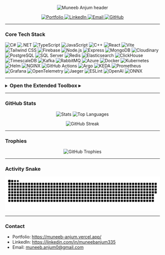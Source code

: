 <!-- README.md -->

<!-- ====== PASTEL HEADER (static SVG) ====== -->
<p align="center">
  <img
    src="https://capsule-render.vercel.app/api?type=soft&height=150&color=F3F4F6&text=Muneeb%20Anjum&fontSize=52&fontColor=374151&fontAlign=50&animation=fadeIn&desc=Distributed%20Web%20Systems%20Architect&descAlign=50&descAlignY=75&descSize=20"
    alt="Muneeb Anjum header"
  />
</p>

<!-- ====== NAVBAR (white theme badges) ====== -->
<p align="center">
  <a href="https://muneeb-anjum.vercel.app/">
    <img alt="Portfolio"
         src="https://img.shields.io/badge/Portfolio-ffffff?style=for-the-badge&logo=vercel&logoColor=000000&labelColor=ffffff&color=ffffff">
  </a>
  <a href="https://linkedin.com/in/muneebanjum335">
    <img alt="LinkedIn"
         src="https://img.shields.io/badge/LinkedIn-ffffff?style=for-the-badge&logo=linkedin&logoColor=0A66C2&labelColor=ffffff&color=ffffff">
  </a>
  <a href="mailto:muneeb.anjum0@gmail.com">
    <img alt="Email"
         src="https://img.shields.io/badge/Email-ffffff?style=for-the-badge&logo=gmail&logoColor=EA4335&labelColor=ffffff&color=ffffff">
  </a>
  <a href="https://github.com/muneeb-anjum0">
    <img alt="GitHub"
         src="https://img.shields.io/badge/GitHub-ffffff?style=for-the-badge&logo=github&logoColor=000000&labelColor=ffffff&color=ffffff">
  </a>
</p>

---

<h3>Core Tech Stack</h3>

<p align="left">
  <!-- Languages -->
  <img title="C#" alt="C#" width="48" src="https://cdn.jsdelivr.net/gh/devicons/devicon/icons/csharp/csharp-original.svg"/>
  <img title=".NET" alt=".NET" width="48" src="https://cdn.jsdelivr.net/gh/devicons/devicon/icons/dotnetcore/dotnetcore-original.svg"/>
  <img title="TypeScript" alt="TypeScript" width="48" src="https://cdn.jsdelivr.net/gh/devicons/devicon/icons/typescript/typescript-original.svg"/>
  <img title="JavaScript" alt="JavaScript" width="48" src="https://cdn.jsdelivr.net/gh/devicons/devicon/icons/javascript/javascript-original.svg"/>
  <img title="C++" alt="C++" width="48" src="https://cdn.jsdelivr.net/gh/devicons/devicon/icons/cplusplus/cplusplus-original.svg"/>

  <!-- Frontend -->
  <img title="React" alt="React" width="48" src="https://cdn.jsdelivr.net/gh/devicons/devicon/icons/react/react-original.svg"/>
  <img title="Vite" alt="Vite" width="48" src="https://cdn.jsdelivr.net/gh/devicons/devicon/icons/vitejs/vitejs-original.svg"/>
  <img title="Tailwind CSS" alt="Tailwind CSS" width="48" src="https://cdn.jsdelivr.net/gh/devicons/devicon/icons/tailwindcss/tailwindcss-plain.svg"/>
  <img title="Firebase" alt="Firebase" width="48" src="https://cdn.jsdelivr.net/gh/devicons/devicon/icons/firebase/firebase-plain.svg"/>

  <!-- Node.js backend -->
  <img title="Node.js" alt="Node.js" width="48" src="https://cdn.jsdelivr.net/gh/devicons/devicon/icons/nodejs/nodejs-original.svg"/>
  <img title="Express" alt="Express" width="48" src="https://cdn.jsdelivr.net/gh/devicons/devicon/icons/express/express-original.svg"/>
  <img title="MongoDB" alt="MongoDB" width="48" src="https://cdn.jsdelivr.net/gh/devicons/devicon/icons/mongodb/mongodb-original.svg"/>
  <img title="Cloudinary" alt="Cloudinary" width="48" src="https://cdn.simpleicons.org/cloudinary"/>

  <!-- Databases -->
  <img title="PostgreSQL" alt="PostgreSQL" width="48" src="https://cdn.jsdelivr.net/gh/devicons/devicon/icons/postgresql/postgresql-original.svg"/>
  <img title="SQL Server" alt="SQL Server" width="48" src="https://cdn.jsdelivr.net/gh/devicons/devicon/icons/microsoftsqlserver/microsoftsqlserver-plain.svg"/>
  <img title="Redis" alt="Redis" width="48" src="https://cdn.jsdelivr.net/gh/devicons/devicon/icons/redis/redis-original.svg"/>
  <img title="Elasticsearch" alt="Elasticsearch" width="48" src="https://cdn.jsdelivr.net/gh/devicons/devicon/icons/elasticsearch/elasticsearch-original.svg"/>
  <img title="ClickHouse" alt="ClickHouse" width="48" src="https://cdn.simpleicons.org/clickhouse"/>
  <img title="TimescaleDB" alt="TimescaleDB" width="48" src="https://cdn.simpleicons.org/timescaledb"/>

  <!-- Messaging -->
  <img title="Kafka" alt="Kafka" width="48" src="https://cdn.jsdelivr.net/gh/devicons/devicon/icons/apachekafka/apachekafka-original.svg"/>
  <img title="RabbitMQ" alt="RabbitMQ" width="48" src="https://cdn.jsdelivr.net/gh/devicons/devicon/icons/rabbitmq/rabbitmq-original.svg"/>

  <!-- Cloud and Infra -->
  <img title="Azure" alt="Azure" width="48" src="https://cdn.jsdelivr.net/gh/devicons/devicon/icons/azure/azure-original.svg"/>
  <img title="Docker" alt="Docker" width="48" src="https://cdn.jsdelivr.net/gh/devicons/devicon/icons/docker/docker-original.svg"/>
  <img title="Kubernetes" alt="Kubernetes" width="48" src="https://cdn.jsdelivr.net/gh/devicons/devicon/icons/kubernetes/kubernetes-plain.svg"/>
  <img title="Helm" alt="Helm" width="48" src="https://cdn.jsdelivr.net/gh/devicons/devicon/icons/helm/helm-original.svg"/>
  <img title="NGINX" alt="NGINX" width="48" src="https://cdn.jsdelivr.net/gh/devicons/devicon/icons/nginx/nginx-original.svg"/>
  <img title="GitHub Actions" alt="GitHub Actions" width="48" src="https://cdn.jsdelivr.net/gh/devicons/devicon/icons/githubactions/githubactions-plain.svg"/>
  <img title="Argo" alt="Argo" width="48" src="https://cdn.simpleicons.org/argo"/>
  <img title="KEDA" alt="KEDA" width="48" src="https://cdn.simpleicons.org/keda"/>

  <!-- Observability -->
  <img title="Prometheus" alt="Prometheus" width="48" src="https://cdn.jsdelivr.net/gh/devicons/devicon/icons/prometheus/prometheus-original.svg"/>
  <img title="Grafana" alt="Grafana" width="48" src="https://cdn.jsdelivr.net/gh/devicons/devicon/icons/grafana/grafana-original.svg"/>
  <img title="OpenTelemetry" alt="OpenTelemetry" width="48" src="https://cdn.simpleicons.org/opentelemetry"/>
  <img title="Jaeger" alt="Jaeger" width="48" src="https://cdn.simpleicons.org/jaeger"/>

  <!-- Linting -->
  <img title="ESLint" alt="ESLint" width="48" src="https://cdn.jsdelivr.net/gh/devicons/devicon/icons/eslint/eslint-original.svg"/>

  <!-- AI -->
  <img title="OpenAI" alt="OpenAI" width="48" src="https://cdn.simpleicons.org/openai"/>
  <img title="ONNX" alt="ONNX" width="48" src="https://cdn.simpleicons.org/onnx"/>
</p>

---

<!-- ====== EXTENDED SKILLS ====== -->
<details>
<summary>
  <h3 style="display:inline;">Open the Extended Toolbox ▸</h3>
</summary>

<br/>

<table>
  <tr>
    <td valign="top" width="50%">

**Frontend and UX**
- React, TSX, hooks, Router  
- Zustand, React Query  
- Tailwind, PostCSS, Autoprefixer  
- CSS Modules, tailwind-merge, clsx  
- PWA, IndexedDB caching  
- TinyMCE, Framer Motion, Lenis

**Node and APIs**
- Express, Helmet, CORS, rate limits  
- JWT, cookie parser, bcryptjs  
- Zod validation, Morgan, dotenv  
- REST design, versioning, ETags, conditional requests

    </td>
    <td valign="top" width="50%">

**.NET and Services**
- .NET 8, Minimal APIs, Clean architecture  
- CQRS, vertical slices, MediatR patterns  
- Kestrel tuning, HTTP/2, HTTP/3, WebSockets, reverse proxies  
- gRPC, SignalR, YARP

**Data and Messaging**
- EF Core compiled models, Dapper hot paths  
- Redis caching and Streams  
- Outbox, idempotency keys, partitioning, read replicas  
- Kafka, RabbitMQ, Azure Service Bus, MassTransit or NServiceBus

    </td>
  </tr>
  <tr>
    <td valign="top" width="50%">

**Security**
- OAuth2, OIDC, IdentityServer  
- JWT, PASETO, mTLS  
- CSP, HSTS, Data Protection  
- WAF integration, rate limiting

**Observability**
- OpenTelemetry via OTLP  
- Prometheus, Grafana, Jaeger or Tempo  
- Serilog, Seq, ELK  
- Health checks, liveness, readiness

    </td>
    <td valign="top" width="50%">

**Cloud and DevOps**
- Azure: AKS, App Service, Functions, Container Apps  
- Key Vault, Managed Identity, Front Door  
- Docker, Compose, Kubernetes, Helm, KEDA  
- Argo CD or Flux, blue-green and canary, GitHub Actions

**Other**
- Elasticsearch or OpenSearch clients  
- ML.NET, ONNX, OpenAI SDK, vector search  
- GDPR tooling, audit trails, PII tokenization  
- Testcontainers, WireMock.Net, AutoFixture, Bogus

    </td>
  </tr>
</table>

</details>

---

### GitHub Stats
<p align="center">
  <img height="170" src="https://github-readme-stats.vercel.app/api?username=muneeb-anjum0&show_icons=true&include_all_commits=true&count_private=true&theme=default" alt="Stats">
  <img height="170" src="https://github-readme-stats.vercel.app/api/top-langs/?username=muneeb-anjum0&layout=compact&langs_count=12&theme=default" alt="Top Languages">
</p>
<p align="center">
  <img height="170" src="https://streak-stats.demolab.com?user=muneeb-anjum0&theme=default" alt="GitHub Streak">
</p>

---

### Trophies
<p align="center">
  <img src="https://github-profile-trophy.vercel.app/?username=muneeb-anjum0&theme=flat&no-frame=true&row=1&column=7" alt="GitHub Trophies">
</p>

---

### Activity Snake
<p align="center">
  <img src="https://raw.githubusercontent.com/muneeb-anjum0/muneeb-anjum0/output/snake.svg" alt="snake animation">
</p>

---

### Contact
- Portfolio: https://muneeb-anjum.vercel.app/  
- LinkedIn: https://linkedin.com/in/muneebanjum335  
- Email: muneeb.anjum0@gmail.com
